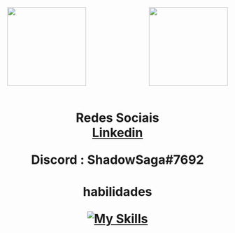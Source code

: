<div>
  
  <img  height="180em" src="https://github-readme-stats.vercel.app/api?username=darkgx207&show_icons=true&theme=blueberry&include_all_commits=true&count_private=false"/>
  <img align="right" height="180em" src="https://github-readme-stats.vercel.app/api/top-langs/?username=darkgx207&layout=compact&langs_count=16&theme=aura"/>
  
</div>

<br>

<div class="social">
  <h1 align="center" color="red">Redes Sociais <br>
    <a href='https://www.linkedin.com/in/guilherme-rocha-da-silva-591076205/'> Linkedin </a> </br>
    <p> Discord : ShadowSaga#7692 </p>  
    
  </h1>
</div>




<h1 align="center"> habilidades <br>

[![My Skills](https://skillicons.dev/icons?i=python,vue,django,js,php,linux,react,java,docker,git,bash,flask,mysql,postgres,vim,markdown,latex,html,css)](https://skillicons.dev)

</h1>

